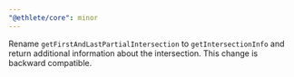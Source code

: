 ```yaml
---
"@ethlete/core": minor
---
```


Rename `getFirstAndLastPartialIntersection` to `getIntersectionInfo` and return additional information about the intersection. This change is backward compatible.